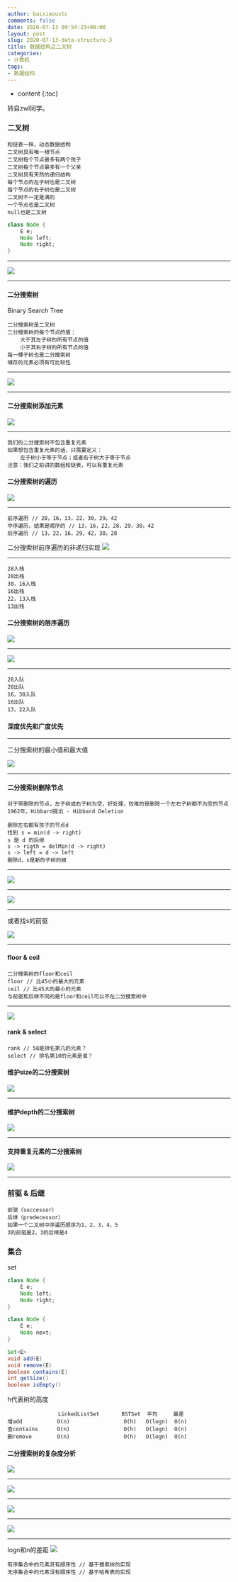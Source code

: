 ```yaml
---
author: baixiaoustc
comments: false
date: 2020-07-13 09:54:23+00:00
layout: post
slug: 2020-07-13-data-structure-3
title: 数据结构之二叉树
categories:
- 计算机
tags:
- 数据结构 
---
```


* content 
{:toc}

转自zwl同学。

### 二叉树

```
和链表一样，动态数据结构
二叉树具有唯一根节点
二叉树每个节点最多有两个孩子
二叉树每个节点最多有一个父亲
二叉树具有天然的递归结构
每个节点的左子树也是二叉树
每个节点的右子树也是二叉树
二叉树不一定是满的
一个节点也是二叉树
null也是二叉树
```

```java
class Node {
    E e;
    Node left;
    Node right;
}
```

---

![](http://flowerman.cc/data-structure/13-1.png)

---

#### 二分搜索树
Binary Search Tree

```
二分搜索树是二叉树
二分搜索树的每个节点的值：
    大于其左子树的所有节点的值
    小于其右子树的所有节点的值
每一棵子树也是二分搜索树
储存的元素必须有可比较性    
```

---

![](http://flowerman.cc/data-structure/14-1.png)

---

#### 二分搜索树添加元素
![](http://flowerman.cc/data-structure/14-2.png)

---

```
我们的二分搜索树不包含重复元素
如果想包含重复元素的话，只需要定义：
	左子树小于等于节点；或者右子树大于等于节点
注意：我们之前讲的数组和链表，可以有重复元素	
```

#### 二分搜索树的遍历
![](http://flowerman.cc/data-structure/14-3.png)

---

```
前序遍历 // 28，16，13，22，30，29，42
中序遍历，结果是顺序的 // 13，16，22，28，29，30，42
后序遍历 // 13，22，16，29，42，30，28
```

二分搜索树前序遍历的非递归实现
![](http://flowerman.cc/data-structure/15-1.png)

---

```
28入栈
28出栈
30，16入栈
16出栈
22，13入栈
13出栈
```

#### 二分搜索树的层序遍历
![](http://flowerman.cc/data-structure/16-1.png)

---

![](http://flowerman.cc/data-structure/16-2.png)

---

```
28入队
28出队
16，30入队
16出队
13，22入队
```

#### 深度优先和广度优先

---

二分搜索树的最小值和最大值

![](http://flowerman.cc/data-structure/17-1.png)

---

#### 二分搜索树删除节点
```
对于带删除的节点，左子树或右子树为空，好处理，较难的是删除一个左右子树都不为空的节点
1962年，Hibbard提出 - Hibbard Deletion
```

```
删除左右都有孩子的节点d
找到 s = min(d -> right)
s 是 d 的后继
s -> rigth = delMin(d -> right)
s -> left = d -> left
删除d，s是新的子树的根
```

---

![](http://flowerman.cc/data-structure/18-1.png)

---

![](http://flowerman.cc/data-structure/18-2.png)

---

或者找s的前驱

![](http://flowerman.cc/data-structure/18-3.png)

---

#### floor & ceil
```
二分搜索树的floor和ceil
floor // 比45小的最大的元素
ceil // 比45大的最小的元素
与前驱和后继不同的是floor和ceil可以不在二分搜索树中
```

---

![](http://flowerman.cc/data-structure/19-1.png)

#### rank & select
```
rank // 58是排名第几的元素？
select // 排名第10的元素是谁？
```

#### 维护size的二分搜索树
![](http://flowerman.cc/data-structure/20-1.png)

---

#### 维护depth的二分搜索树
![](http://flowerman.cc/data-structure/21-1.png)

---

#### 支持重复元素的二分搜索树
![](http://flowerman.cc/data-structure/22-1.png)

---

### 前驱 & 后继
```
前驱（successor）
后继（predecessor）
如果一个二叉树中序遍历顺序为1，2，3，4，5
3的前驱是2，3的后继是4
```

### 集合
set

```java
class Node {
    E e;
    Node left;
    Node right;
}

class Node {
    E e;
    Node next;
}
```

```java
Set<E>
void add(E)
void remove(E)
boolean contains(E)
int getSize()
boolean isEmpty()
```

h代表树的高度

```
                LinkedListSet       BSTSet  平均     最差
增add           O(n)                 O(h)   O(logn)  O(n)
查contains      O(n)                 O(h)   O(logn)  O(n)
删remove        O(n)                 O(h)   O(logn)  O(n)
```

#### 二分搜索树的复杂度分析
![](http://flowerman.cc/data-structure/23-1.png)

---

![](http://flowerman.cc/data-structure/23-2.png)

---

![](http://flowerman.cc/data-structure/23-3.png)

---

![](http://flowerman.cc/data-structure/23-4.png)

---

logn和n的差距
![](http://flowerman.cc/data-structure/24-5.png)

```
有序集合中的元素具有顺序性 // 基于搜索树的实现
无序集合中的元素没有顺序性 // 基于哈希表的实现
```
